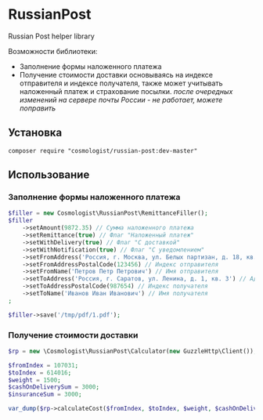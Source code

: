 # RussianPost
Russian Post helper library

Возможности библиотеки:
 - Заполнение формы наложенного платежа
 - Получение стоимости доставки основываясь на индексе отправителя и индексе получателя, также может учитывать наложенный платеж и страхование посылки. *после очередных изменений на сервере почты России - не работает, можете поправить*

## Установка
```
composer require "cosmologist/russian-post:dev-master"
```

## Использование

### Заполнение формы наложенного платежа
```php
$filler = new Cosmologist\RussianPost\RemittanceFiller();
$filler
    ->setAmount(9872.35) // Сумма наложенного платежа
    ->setRemittance(true) // Флаг "Наложенный платеж"
    ->setWithDelivery(true) // Флаг "C доставкой"
    ->setWithNotification(true) // Флаг "C уведомлением"
    ->setFromAddress('Россия, г. Москва, ул. Белых партизан, д. 18, кв. 116') // Адрес отправителя
    ->setFromAddressPostalCode(123456) // Индекс отправителя
    ->setFromName('Петров Петр Петрович') // Имя отправителя
    ->setToAddress('Россия, г. Саратов, ул. Ленина, д. 1, кв. 3') // Адрес получателя
    ->setToAddressPostalCode(987654) // Индекс получателя
    ->setToName('Иванов Иван Иванович') // Имя получателя
;

$filler->save('/tmp/pdf/1.pdf');
```

### Получение стоимости доставки
```php
$rp = new \Cosmologist\RussianPost\Calculator(new GuzzleHttp\Client());

$fromIndex = 107031;
$toIndex = 614016;
$weight = 1500;
$cashOnDeliverySum = 3000;
$insuranceSum = 3000;

var_dump($rp->calculateCost($fromIndex, $toIndex, $weight, $cashOnDeliverySum, $insuranceSum));
```
